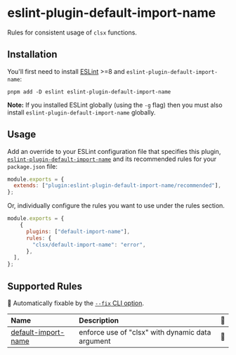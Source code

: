 # eslint-plugin-default-import-name

Rules for consistent usage of `clsx` functions.

## Installation

You'll first need to install [ESLint](http://eslint.org) >=8 and `eslint-plugin-default-import-name`:

```shell
pnpm add -D eslint eslint-plugin-default-import-name
```

**Note:** If you installed ESLint globally (using the `-g` flag) then you must also install `eslint-plugin-default-import-name` globally.

## Usage

Add an override to your ESLint configuration file that specifies this plugin, [`eslint-plugin-default-import-name`](https://github.com/nirtamir2/eslint-plugin-default-import-name) and its recommended rules for your `package.json` file:

```js
module.exports = {
  extends: ["plugin:eslint-plugin-default-import-name/recommended"],
};
```

Or, individually configure the rules you want to use under the rules section.

```js
module.exports = {
    {
      plugins: ["default-import-name"],
      rules: {
        "clsx/default-import-name": "error",
      },
  ],
};
```

## Supported Rules

<!-- begin auto-generated rules list -->

🔧 Automatically fixable by the [`--fix` CLI option](https://eslint.org/docs/user-guide/command-line-interface#--fix).

| Name                                             | Description                                      | 🔧 |
| :----------------------------------------------- | :----------------------------------------------- | :- |
| [default-import-name](docs/rules/default-import-name.md) | enforce use of "clsx" with dynamic data argument | 🔧 |

<!-- end auto-generated rules list -->
